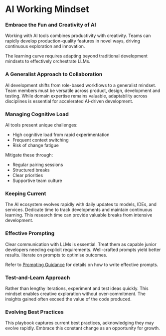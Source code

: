 # AI Working Mindset

### Embrace the Fun and Creativity of AI

Working with AI tools combines productivity with creativity. Teams can rapidly develop production-quality features in novel ways, driving continuous exploration and innovation.

The learning curve requires adapting beyond traditional development mindsets to effectively orchestrate LLMs.

### A Generalist Approach to Collaboration

AI development shifts from role-based workflows to a generalist mindset. Team members must be versatile across product, design, development and testing. While domain expertise remains valuable, adaptability across disciplines is essential for accelerated AI-driven development.

### Managing Cognitive Load

AI tools present unique challenges:
- High cognitive load from rapid experimentation
- Frequent context switching
- Risk of change fatigue

Mitigate these through:
- Regular pairing sessions
- Structured breaks
- Clear priorities
- Supportive team culture

### Keeping Current

The AI ecosystem evolves rapidly with daily updates to models, IDEs, and services. Dedicate time to track developments and maintain continuous learning. This research time can provide valuable breaks from intensive development.

### Effective Prompting

Clear communication with LLMs is essential. Treat them as capable junior developers needing explicit requirements. Well-crafted prompts yield better results. Iiterate on prompts to optimise outcomes.

Refer to [Prompting Guidance](../prompt-library/prompting-guidance.md) for details on how to write effective prompts.

### Test-and-Learn Approach

Rather than lengthy iterations, experiment and test ideas quickly. This mindset enables creative exploration without over-commitment. The insights gained often exceed the value of the code produced.

### Evolving Best Practices

This playbook captures current best practices, acknowledging they may evolve rapidly. Embrace this constant change as an opportunity for growth.
